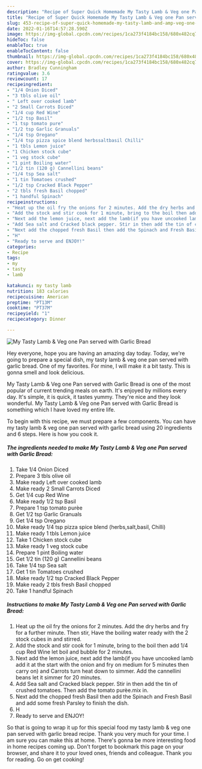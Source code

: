 ```yaml
---
description: "Recipe of Super Quick Homemade My Tasty Lamb & Veg one Pan served with Garlic Bread"
title: "Recipe of Super Quick Homemade My Tasty Lamb & Veg one Pan served with Garlic Bread"
slug: 453-recipe-of-super-quick-homemade-my-tasty-lamb-and-amp-veg-one-pan-served-with-garlic-bread
date: 2022-01-16T14:57:28.590Z
image: https://img-global.cpcdn.com/recipes/1ca273f4184bc158/680x482cq70/my-tasty-lamb-veg-one-pan-served-with-garlic-bread-recipe-main-photo.jpg
hideToc: false
enableToc: true
enableTocContent: false
thumbnail: https://img-global.cpcdn.com/recipes/1ca273f4184bc158/680x482cq70/my-tasty-lamb-veg-one-pan-served-with-garlic-bread-recipe-main-photo.jpg
cover: https://img-global.cpcdn.com/recipes/1ca273f4184bc158/680x482cq70/my-tasty-lamb-veg-one-pan-served-with-garlic-bread-recipe-main-photo.jpg
author: Bradley Cunningham
ratingvalue: 3.6
reviewcount: 17
recipeingredient:
- "1/4 Onion Diced"
- "3 tbls olive oil"
- " Left over cooked lamb"
- "2 Small Carrots Diced"
- "1/4 cup Red Wine"
- "1/2 tsp Basil"
- "1 tsp tomato pure"
- "1/2 tsp Garlic Granuals"
- "1/4 tsp Oregano"
- "1/4 tsp pizza spice blend herbssaltbasil Chilli"
- "1 tbls Lemon juice"
- "1 Chicken stock cube"
- "1 veg stock cube"
- "1 pint Boiling water"
- "1/2 tin (120 g) Cannellini beans"
- "1/4 tsp Sea salt"
- "1 tin Tomatoes crushed"
- "1/2 tsp Cracked Black Pepper"
- "2 tbls fresh Basil chopped"
- "1 handful Spinach"
recipeinstructions:
- "Heat up the oil fry the onions for 2 minutes. Add the dry herbs and fry for a further minute. Then stir, Have the boiling water ready with the 2 stock cubes in and stirred."
- "Add the stock and stir cook for 1 minute, bring to the boil then add 1/4 cup Red Wine let boil and bubble for 2 minutes."
- "Next add the lemon juice, next add the lamb(if you have uncooked lamb add it at the start with the onion and fry on medium for 5 minutes then carry on) and Carrots turn heat down to simmer. Add the cannellini beans let it simmer for 20 minutes."
- "Add Sea salt and Cracked black pepper. Stir in then add the tin of crushed tomatoes. Then add the tomato purèe.mix in."
- "Next add the chopped fresh Basil then add the Spinach and Fresh Basil and add some fresh Parsley to finish the dish."
- "H"
- "Ready to serve and ENJOY!"
categories:
- Recipe
tags:
- my
- tasty
- lamb

katakunci: my tasty lamb 
nutrition: 183 calories
recipecuisine: American
preptime: "PT13M"
cooktime: "PT37M"
recipeyield: "1"
recipecategory: Dinner

---
```



![My Tasty Lamb & Veg one Pan served with Garlic Bread](https://img-global.cpcdn.com/recipes/1ca273f4184bc158/680x482cq70/my-tasty-lamb-veg-one-pan-served-with-garlic-bread-recipe-main-photo.jpg)

Hey everyone, hope you are having an amazing day today. Today, we're going to prepare a special dish, my tasty lamb & veg one pan served with garlic bread. One of my favorites. For mine, I will make it a bit tasty. This is gonna smell and look delicious.



My Tasty Lamb & Veg one Pan served with Garlic Bread is one of the most popular of current trending meals on earth. It's enjoyed by millions every day. It's simple, it is quick, it tastes yummy. They're nice and they look wonderful. My Tasty Lamb & Veg one Pan served with Garlic Bread is something which I have loved my entire life.


To begin with this recipe, we must prepare a few components. You can have my tasty lamb & veg one pan served with garlic bread using 20 ingredients and 6 steps. Here is how you cook it.

<!--inarticleads1-->

##### The ingredients needed to make My Tasty Lamb & Veg one Pan served with Garlic Bread:

1. Take 1/4 Onion Diced
1. Prepare 3 tbls olive oil
1. Make ready  Left over cooked lamb
1. Make ready 2 Small Carrots Diced
1. Get 1/4 cup Red Wine
1. Make ready 1/2 tsp Basil
1. Prepare 1 tsp tomato purèe
1. Get 1/2 tsp Garlic Granuals
1. Get 1/4 tsp Oregano
1. Make ready 1/4 tsp pizza spice blend (herbs,salt,basil, Chilli)
1. Make ready 1 tbls Lemon juice
1. Take 1 Chicken stock cube
1. Make ready 1 veg stock cube
1. Prepare 1 pint Boiling water
1. Get 1/2 tin (120 g) Cannellini beans
1. Take 1/4 tsp Sea salt
1. Get 1 tin Tomatoes crushed
1. Make ready 1/2 tsp Cracked Black Pepper
1. Make ready 2 tbls fresh Basil chopped
1. Take 1 handful Spinach




<!--inarticleads2-->

##### Instructions to make My Tasty Lamb & Veg one Pan served with Garlic Bread:

1. Heat up the oil fry the onions for 2 minutes. Add the dry herbs and fry for a further minute. Then stir, Have the boiling water ready with the 2 stock cubes in and stirred.
1. Add the stock and stir cook for 1 minute, bring to the boil then add 1/4 cup Red Wine let boil and bubble for 2 minutes.
1. Next add the lemon juice, next add the lamb(if you have uncooked lamb add it at the start with the onion and fry on medium for 5 minutes then carry on) and Carrots turn heat down to simmer. Add the cannellini beans let it simmer for 20 minutes.
1. Add Sea salt and Cracked black pepper. Stir in then add the tin of crushed tomatoes. Then add the tomato purèe.mix in.
1. Next add the chopped fresh Basil then add the Spinach and Fresh Basil and add some fresh Parsley to finish the dish.
1. H
1. Ready to serve and ENJOY!



So that is going to wrap it up for this special food my tasty lamb & veg one pan served with garlic bread recipe. Thank you very much for your time. I am sure you can make this at home. There's gonna be more interesting food in home recipes coming up. Don't forget to bookmark this page on your browser, and share it to your loved ones, friends and colleague. Thank you for reading. Go on get cooking!
